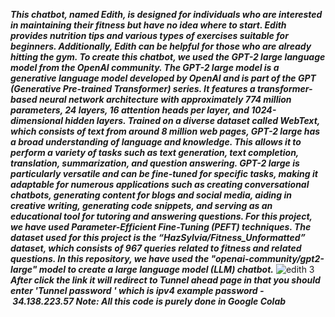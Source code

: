 _**This chatbot, named Edith, is designed for individuals who are interested in maintaining their fitness but have no idea where to start. Edith provides nutrition tips and various types of exercises suitable for beginners. Additionally, Edith can be helpful for those who are already hitting the gym.
To create this chatbot, we used the GPT-2 large language model from the OpenAI community. The GPT-2 large model is a generative language model developed by OpenAI and is part of the GPT (Generative Pre-trained Transformer) series. It features a transformer-based neural network architecture with approximately 774 million parameters, 24 layers, 16 attention heads per layer, and 1024-dimensional hidden layers. Trained on a diverse dataset called WebText, which consists of text from around 8 million web pages, GPT-2 large has a broad understanding of language and knowledge. This allows it to perform a variety of tasks such as text generation, text completion, translation, summarization, and question answering.
GPT-2 large is particularly versatile and can be fine-tuned for specific tasks, making it adaptable for numerous applications such as creating conversational chatbots, generating content for blogs and social media, aiding in creative writing, generating code snippets, and serving as an educational tool for tutoring and answering questions. For this project, we have used Parameter-Efficient Fine-Tuning (PEFT) techniques.
The dataset used for this project is the “HazSylvia/Fitness_Unformatted” dataset, which consists of 967 queries related to fitness and related questions.
In this repository, we have used the "openai-community/gpt2-large" model to create a large language model (LLM) chatbot.**_
![edith 3](https://github.com/user-attachments/assets/2b0339da-9cf6-44ff-996c-fb5118a36aa4)
_**After click the link it will redirect to Tunnel ahead page in that you should enter 'Tunnel password ' which is ipv4  example password - 34.138.223.57
Note: All this code is purely done in Google Colab**_


